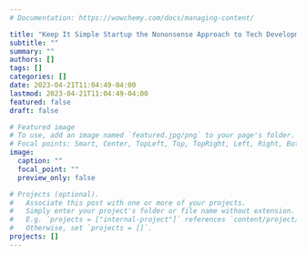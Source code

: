 ```yaml
---
# Documentation: https://wowchemy.com/docs/managing-content/

title: "Keep It Simple Startup the Nononsense Approach to Tech Development"
subtitle: ""
summary: ""
authors: []
tags: []
categories: []
date: 2023-04-21T11:04:49-04:00
lastmod: 2023-04-21T11:04:49-04:00
featured: false
draft: false

# Featured image
# To use, add an image named `featured.jpg/png` to your page's folder.
# Focal points: Smart, Center, TopLeft, Top, TopRight, Left, Right, BottomLeft, Bottom, BottomRight.
image:
  caption: ""
  focal_point: ""
  preview_only: false

# Projects (optional).
#   Associate this post with one or more of your projects.
#   Simply enter your project's folder or file name without extension.
#   E.g. `projects = ["internal-project"]` references `content/project/deep-learning/index.md`.
#   Otherwise, set `projects = []`.
projects: []
---
```

